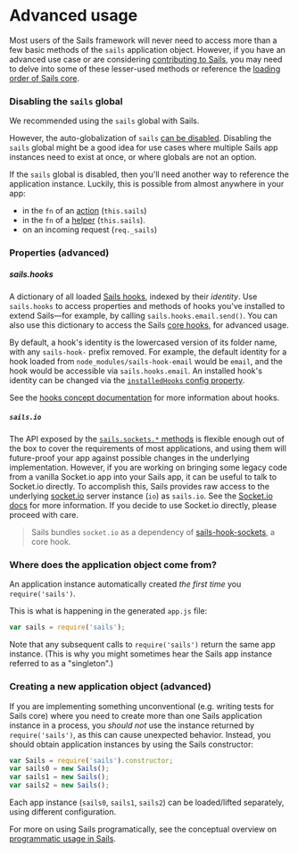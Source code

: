 # Advanced usage

Most users of the Sails framework will never need to access more than a few basic methods of the `sails` application object. However, if you have an advanced use case or are considering [contributing to Sails](https://sailsjs.com/documentation/contributing), you may need to delve into some of these lesser-used methods or reference the [loading order of Sails core](https://sailsjs.com/documentation/reference/application/advanced-usage/lifecycle).

### Disabling the `sails` global

We recommended using the `sails` global with Sails.

However, the auto-globalization of `sails` [can be disabled](https://sailsjs.com/documentation/reference/configuration/sails-config-globals). Disabling the `sails` global might be a good idea for use cases where multiple Sails app instances need to exist at once, or where globals are not an option.

If the `sails` global is disabled, then you'll need another way to reference the application instance.  Luckily, this is possible from almost anywhere in your app:

+ in the `fn` of an [action](https://sailsjs.com/documentation/concepts/actions-and-controllers) (`this.sails`)
+ in the `fn` of a [helper](https://sailsjs.com/documentation/concepts/helpers) (`this.sails`).
+ on an incoming request (`req._sails`)


### Properties (advanced)

##### sails.hooks

A dictionary of all loaded [Sails hooks](https://sailsjs.com/documentation/concepts/extending-sails/hooks), indexed by their _identity_.  Use `sails.hooks` to access properties and methods of hooks you've installed to extend Sails&mdash;for example, by calling `sails.hooks.email.send()`.  You can also use this dictionary to access the Sails [core hooks](https://sailsjs.com/documentation/concepts/extending-sails/hooks#?types-of-hooks), for advanced usage.

By default, a hook's identity is the lowercased version of its folder name, with any `sails-hook-` prefix removed.  For example, the default identity for a hook loaded from `node_modules/sails-hook-email` would be `email`, and the hook would be accessible via `sails.hooks.email`.  An installed hook's identity can be changed via the [`installedHooks` config property](https://sailsjs.com/documentation/concepts/extending-sails/hooks/using-hooks#?changing-the-way-sails-loads-an-installable-hook).

See the [hooks concept documentation](https://sailsjs.com/documentation/concepts/extending-sails/hooks) for more information about hooks.

##### `sails.io`

The API exposed by the [`sails.sockets.*` methods](https://sailsjs.com/documentation/reference/web-sockets/sails-sockets) is flexible enough out of the box to cover the requirements of most applications, and using them will future-proof your app against possible changes in the underlying implementation.  However, if you are working on bringing some legacy code from a vanilla Socket.io app into your Sails app, it can be useful to talk to Socket.io directly.  To accomplish this, Sails provides raw access to the underlying [socket.io](http://socket.io/) server instance (`io`) as `sails.io`. See the [Socket.io docs](http://socket.io/docs/) for more information.  If you decide to use Socket.io directly, please proceed with care.

> Sails bundles `socket.io` as a dependency of [sails-hook-sockets](github.com/balderdashy/sails-hook-sockets), a core hook.


### Where does the application object come from?

An application instance automatically created _the first time_ you `require('sails')`.

This is what is happening in the generated `app.js` file:

```javascript
var sails = require('sails');
```

Note that any subsequent calls to `require('sails')` return the same app instance.  (This is why you might sometimes hear the Sails app instance referred to as a "singleton".)



### Creating a new application object (advanced)

If you are implementing something unconventional (e.g. writing tests for Sails core)
where you need to create more than one Sails application instance in a process, you _should not_ use
the instance returned by `require('sails')`, as this can cause unexpected behavior.  Instead, you should
obtain application instances by using the Sails constructor:

```javascript
var Sails = require('sails').constructor;
var sails0 = new Sails();
var sails1 = new Sails();
var sails2 = new Sails();
```

Each app instance (`sails0`, `sails1`, `sails2`) can be loaded/lifted separately,
using different configuration.

For more on using Sails programatically, see the conceptual overview on [programmatic usage in Sails](https://sailsjs.com/documentation/concepts/programmatic-usage).


<docmeta name="displayName" value="Advanced usage">
